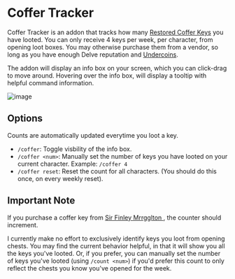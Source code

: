 # Coffer Tracker

Coffer Tracker is an addon that tracks how many [Restored Coffer Keys](https://www.wowhead.com/item=224172/restored-coffer-key) you have looted. You can only receive 4 keys per week, per character, from opening loot boxes. You may otherwise purchase them from a vendor, so long as you have enough Delve reputation and [Undercoins](https://www.wowhead.com/currency=2803/undercoin).

The addon will display an info box on your screen, which you can click-drag to move around. Hovering over the info box, will display a tooltip with helpful command information.

![image](https://github.com/user-attachments/assets/c5725b0f-73cc-4d50-baad-07e9046609c5)

## Options

Counts are automatically updated everytime you loot a key.

* `/coffer`: Toggle visbility of the info box.
* `/coffer <num>`: Manually set the number of keys you have looted on your current character. Example: `/coffer 4`
* `/coffer reset`: Reset the count for all characters. (You should do this once, on every weekly reset).

## Important Note

If you purchase a coffer key from [Sir Finley Mrrgglton <Delve Treasures>](https://www.wowhead.com/npc=208070/sir-finley-mrrgglton), the counter should increment.

I currently make no effort to exclusively identify keys you loot from opening chests. You may find the current behavior helpful, in that it will show you all the keys you've looted. Or, if you prefer, you can manually set the number of keys you've looted (using `/count <num>`) if you'd prefer this count to only reflect the chests you know you've opened for the week.
